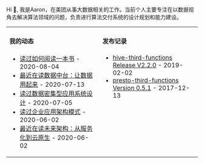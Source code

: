 Hi 👋, 我是Aaron，在美团从事大数据相关的工作。当前个人主要专注在以数据视角去解决算法领域的问题，负责进行算法交付系统的设计规划和能力建设。

<!--
**aaronshan/aaronshan** is a ✨ _special_ ✨ repository because its `README.md` (this file) appears on your GitHub profile.

Here are some ideas to get you started:

- 🔭 I’m currently working on ...
- 🌱 I’m currently learning ...
- 👯 I’m looking to collaborate on ...
- 🤔 I’m looking for help with ...
- 💬 Ask me about ...
- 📫 How to reach me: ...
- 😄 Pronouns: ...
- ⚡ Fun fact: ...
-->

<table>
<tr>
<td valign="top">  

#### 我的动态

<!-- douban starts -->
* <a href='https://book.douban.com/subject/1013208/' target='_blank'>读过如何阅读一本书</a> - 2020-08-04
* <a href='https://book.douban.com/subject/34907496/' target='_blank'>最近在读数据中台：让数据用起来</a> - 2020-07-13
* <a href='https://book.douban.com/subject/30329536/' target='_blank'>读过数据密集型应用系统设计</a> - 2020-07-05
* <a href='https://book.douban.com/subject/4826290/' target='_blank'>读过企业应用架构模式</a> - 2020-06-02
* <a href='https://book.douban.com/subject/30477839/' target='_blank'>最近在读未来架构：从服务化到云原生</a> - 2020-06-02
<!-- douban ends -->

     
</td>
<td valign="top">

#### 发布记录
<!-- recent_releases starts -->
* <a href='https://github.com/aaronshan/hive-third-functions/releases/tag/2.2.0' target='_blank'>hive-third-functions Release V2.2.0</a> - 2019-02-02
* <a href='https://github.com/aaronshan/presto-third-functions/releases/tag/0.5.1' target='_blank'>presto-third-functions Version 0.5.1</a> - 2017-12-13
<!-- recent_releases ends -->

</td>
</tr>
</table>
